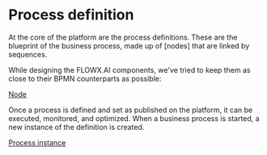 # Process definition

At the core of the platform are the process definitions. These are the blueprint of the business process, made up of [nodes] that are linked by sequences.

While designing the FLOWX.AI components, we've tried to keep them as close to their BPMN counterparts as possible:

[Node](../../node/node.md)

Once a process is defined and set as published on the platform, it can be executed, monitored, and optimized. When a business process is started, a new instance of the definition is created.


[Process instance](../active-process/process-instance/process-instance.md)
